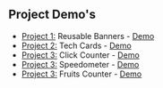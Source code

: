 ## Project Demo's
- [Project 1:](https://github.com/tjmanoj/ccbp-reactjs/tree/main/reusableBanners) Reusable Banners - [Demo](https://tjmanojbanners.ccbp.tech/)
- [Project 2:](https://github.com/tjmanoj/ccbp-reactjs/tree/main/TechCards) Tech Cards - [Demo](https://tjmanojcards.ccbp.tech/)
- [Project 3:](https://github.com/tjmanoj/ccbp-reactjs/tree/main/ClickCounter) Click Counter - [Demo](https://tjmanojcounter.ccbp.tech/)
- [Project 3:](https://github.com/tjmanoj/ccbp-reactjs/tree/main/Speedometer) Speedometer - [Demo](https://tjmanojspeed.ccbp.tech/)
- [Project 3:](https://github.com/tjmanoj/ccbp-reactjs/tree/main/FruitsCounter) Fruits Counter - [Demo](https://tjmanojfruits.ccbp.tech/)
